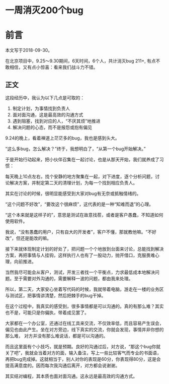 # 一周消灭200个bug
# 前言
本文写于2018-09-30。

在北京项目中，9.25～9.30期间，6天时间，6个人，共计消灭bug 211+,  有点不敢相信，又有点小惊喜：看来我们战斗力不错。

## 正文

这段经历中，我认为以下几点是可取的：

1. 制定计划，为事情找到负责人
2. 面对面沟通，这是最高效的沟通方式
3. 遇到阻塞，找到对应的人，“不厌其烦”地推进 
4. 解决问题的心态，而不是报怨或抱有偏见

9.24的晚上，看着禅道上茫茫多的bug，我也是感到头大。

“这么多bug，怎么解决？”终于，我想明白了，“从第一个bug开始解决。”

于是开始行动起来，把小伙伴召集在一起讨论，也是从那天开始，我们就养成了习惯：

每天晚上10点左右，找个安静的地方聚集在一起，对下进度，逐个分析问题，讨论解决方案，并制定第二天的清理计划，为每一个找到相应负责人。

其实在讨论的时候，很明显能感受到大家对bug有无奈或抵触情绪的。

“这个问题不好改”，“要改这个很麻烦”，这代表的是一种“知难而退”的心理。

“这个本来就是这样子的”，意思是测试在故意找茬，或者是客户愚蠢，不知道如何使用软件。

我说，“没有愚蠢的用户，只有自大的开发者”，客户不懂，那就教他嘛。“不好改”，但还是能改的嘛。

接下来就体现制定计划的好处了，把问题一个个地放到台面来讨论，总能找到解决方案，再把事情与人挂钩，这样执行人也有了一股动力，抛开借口，克服畏难心理，向前推进。

当然我尽可能会从客户，测试，开发三者找一个平衡点，力求最低成本地解决问题。至于需要对外沟通的，需要解释一波的问题，都由我来处理。

所以，第二天，大家安心坐着写代码的时候，我就带着电脑，游走在一楼的业务区与测试区，把事情讲清楚，然后把棘手的bug干掉。

在这个过程中，我真实的感受到，很多事情都是可以沟通的。真的有那么难？其实也不是，可能只是你偏执，带着成见罢了。

大家都在一个办公室，还通过在线工具来交流，不仅效率低，而且容易产生误会，偏见也由此产生。坐在对方旁边，线下真实的交流，你就会发现，事情并非你想的那么难， 对方并没有那么难说话，都是可以沟通的。

而且这里面有个小技巧，就是预期。良好的沟通过后，对方说，“那这个bug你就关了吧”，我就会当着对方的面，输入备注，写上一些比较客气而专业的书面语，再把bug完成掉。这就相当于，别人对你的表现是60分，你表现得80分，这是会提高满意度的。因而每次我沟通后离开，对方都会说谢谢。

其实结对编程，其本质也面对面沟通。这永远是最高效的沟通方式。

